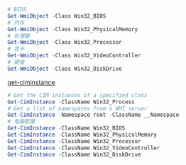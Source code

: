 












```powershell
# BIOS
Get-WmiObject -Class Win32_BIOS
# 内存
Get-WmiObject -Class Win32_PhysicalMemory
# 处理器
Get-WmiObject -Class Win32_Processor
# 显卡
Get-WmiObject -Class Win32_VideoController
# 硬盘
Get-WmiObject -Class Win32_DiskDrive
```


[get-ciminstance](https://docs.microsoft.com/en-us/powershell/module/cimcmdlets/get-ciminstance?view=powershell-6&viewFallbackFrom=winserver2012r2-ps)
```powershell
# Get the CIM instances of a specified class
Get-CimInstance -ClassName Win32_Process
# Get a list of namespaces from a WMI server
Get-CimInstance -Namespace root -ClassName __Namespace
# 电脑配置
Get-CimInstance -ClassName Win32_BIOS
Get-CimInstance -ClassName Win32_PhysicalMemory
Get-CimInstance -ClassName Win32_Processor
Get-CimInstance -ClassName Win32_VideoController
Get-CimInstance -ClassName Win32_DiskDrive
```